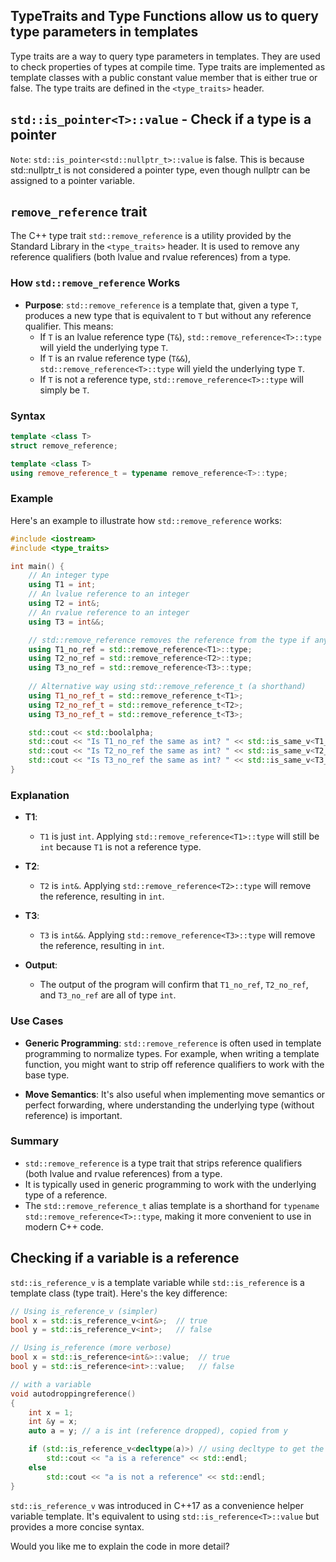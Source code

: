 

## TypeTraits and Type Functions allow us to query type parameters in templates

Type traits are a way to query type parameters in templates. They are used to check properties of types at compile time. Type traits are implemented as template classes with a public constant value member that is either true or false. The type traits are defined in the `<type_traits>` header.

## `std::is_pointer<T>::value` - Check if a type is a pointer


`Note`: `std::is_pointer<std::nullptr_t>::value` is false. This is because std::nullptr_t is not considered a pointer type, even though nullptr can be assigned to a pointer variable.

## `remove_reference` trait

The C++ type trait `std::remove_reference` is a utility provided by the Standard Library in the `<type_traits>` header. It is used to remove any reference qualifiers (both lvalue and rvalue references) from a type.

### How `std::remove_reference` Works

- **Purpose**: `std::remove_reference` is a template that, given a type `T`, produces a new type that is equivalent to `T` but without any reference qualifier. This means:
  - If `T` is an lvalue reference type (`T&`), `std::remove_reference<T>::type` will yield the underlying type `T`.
  - If `T` is an rvalue reference type (`T&&`), `std::remove_reference<T>::type` will yield the underlying type `T`.
  - If `T` is not a reference type, `std::remove_reference<T>::type` will simply be `T`.

### Syntax

```cpp
template <class T>
struct remove_reference;

template <class T>
using remove_reference_t = typename remove_reference<T>::type;
```

### Example

Here's an example to illustrate how `std::remove_reference` works:

```cpp
#include <iostream>
#include <type_traits>

int main() {
    // An integer type
    using T1 = int;
    // An lvalue reference to an integer
    using T2 = int&;
    // An rvalue reference to an integer
    using T3 = int&&;

    // std::remove_reference removes the reference from the type if any
    using T1_no_ref = std::remove_reference<T1>::type;
    using T2_no_ref = std::remove_reference<T2>::type;
    using T3_no_ref = std::remove_reference<T3>::type;
    
    // Alternative way using std::remove_reference_t (a shorthand)
    using T1_no_ref_t = std::remove_reference_t<T1>;
    using T2_no_ref_t = std::remove_reference_t<T2>;
    using T3_no_ref_t = std::remove_reference_t<T3>;

    std::cout << std::boolalpha;
    std::cout << "Is T1_no_ref the same as int? " << std::is_same_v<T1_no_ref, int> << "\n"; // true
    std::cout << "Is T2_no_ref the same as int? " << std::is_same_v<T2_no_ref, int> << "\n"; // true
    std::cout << "Is T3_no_ref the same as int? " << std::is_same_v<T3_no_ref, int> << "\n"; // true
}

```

### Explanation

- **T1**: 
  - `T1` is just `int`. Applying `std::remove_reference<T1>::type` will still be `int` because `T1` is not a reference type.

- **T2**:
  - `T2` is `int&`. Applying `std::remove_reference<T2>::type` will remove the reference, resulting in `int`.

- **T3**:
  - `T3` is `int&&`. Applying `std::remove_reference<T3>::type` will remove the reference, resulting in `int`.

- **Output**:
  - The output of the program will confirm that `T1_no_ref`, `T2_no_ref`, and `T3_no_ref` are all of type `int`.

### Use Cases

- **Generic Programming**: `std::remove_reference` is often used in template programming to normalize types. For example, when writing a template function, you might want to strip off reference qualifiers to work with the base type.
  
- **Move Semantics**: It's also useful when implementing move semantics or perfect forwarding, where understanding the underlying type (without reference) is important.

### Summary

- `std::remove_reference` is a type trait that strips reference qualifiers (both lvalue and rvalue references) from a type.
- It is typically used in generic programming to work with the underlying type of a reference.
- The `std::remove_reference_t` alias template is a shorthand for `typename std::remove_reference<T>::type`, making it more convenient to use in modern C++ code.

## Checking if a variable is a reference



`std::is_reference_v` is a template variable while `std::is_reference` is a template class (type trait). Here's the key difference:

```cpp
// Using is_reference_v (simpler)
bool x = std::is_reference_v<int&>;  // true
bool y = std::is_reference_v<int>;   // false

// Using is_reference (more verbose)
bool x = std::is_reference<int&>::value;  // true
bool y = std::is_reference<int>::value;   // false

// with a variable
void autodroppingreference()
{
    int x = 1;
    int &y = x;
    auto a = y; // a is int (reference dropped), copied from y

    if (std::is_reference_v<decltype(a)>) // using decltype to get the type of a
        std::cout << "a is a reference" << std::endl;
    else
        std::cout << "a is not a reference" << std::endl;
}
```

`std::is_reference_v` was introduced in C++17 as a convenience helper variable template. It's equivalent to using `std::is_reference<T>::value` but provides a more concise syntax.

Would you like me to explain the code in more detail?